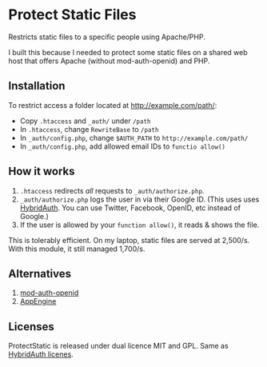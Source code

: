 Protect Static Files
====================
Restricts static files to a specific people using Apache/PHP.

I built this because I needed to protect some static files on a shared web host
that offers Apache (without mod-auth-openid) and PHP.

Installation
------------
To restrict access a folder located at http://example.com/path/:

- Copy `.htaccess` and `_auth/` under `/path`
- In `.htaccess`, change `RewriteBase` to `/path`
- In `_auth/config.php`, change `$AUTH_PATH` to `http://example.com/path/`
- In `_auth/config.php`, add allowed email IDs to `functio allow()`

How it works
------------
1. `.htaccess` redirects *all* requests to `_auth/authorize.php`.
2. `_auth/authorize.php` logs the user in via their Google ID.
    (This uses uses [HybridAuth](http://hybridauth.sourceforge.net/).
    You can use Twitter, Facebook, OpenID, etc instead of Google.)
3. If the user is allowed by your `function allow()`, it reads & shows the file.

This is tolerably efficient. On my laptop, static files are served at 2,500/s.
With this module, it still managed 1,700/s.

Alternatives
------------
1. [mod-auth-openid](http://findingscience.com/mod_auth_openid/)
2. [AppEngine](http://code.google.com/appengine/docs/python/config/appconfig.html#Requiring_Login_or_Administrator_Status)

Licenses
--------
ProtectStatic is released under dual licence MIT and GPL.
Same as [HybridAuth licenes](http://hybridauth.sourceforge.net/licenses.html).
